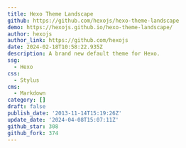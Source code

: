 ```yaml
---
title: Hexo Theme Landscape
github: https://github.com/hexojs/hexo-theme-landscape
demo: https://hexojs.github.io/hexo-theme-landscape/
author: hexojs
author_link: https://github.com/hexojs
date: 2024-02-18T10:58:22.935Z
description: A brand new default theme for Hexo.
ssg:
  - Hexo
css:
  - Stylus
cms:
  - Markdown
category: []
draft: false
publish_date: '2013-11-14T15:19:26Z'
update_date: '2024-04-08T15:07:11Z'
github_star: 308
github_fork: 374
---
```

